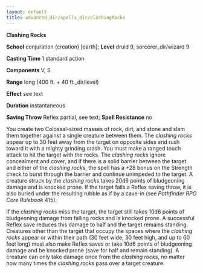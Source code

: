 ```yaml
---
layout: default
title: advanced_dir/spells_dir/clashingRocks
---
```

 **Clashing Rocks**

**School** conjuration (creation) [earth]; **Level** druid 9, sorcerer_dir/wizard 9

**Casting Time** 1 standard action

**Components** V, S

**Range** long (400 ft. + 40 ft._dir/level)

**Effect** see text

**Duration** instantaneous

**Saving Throw** Reflex partial, see text; **Spell Resistance** no

You create two Colossal-sized masses of rock, dirt, and stone and slam them together against a single creature between them. The _clashing rocks_ appear up to 30 feet away from the target on opposite sides and rush toward it with a mighty grinding crash. You must make a ranged touch attack to hit the target with the rocks. The _clashing rocks_ ignore concealment and cover, and if there is a solid barrier between the target and either of the _clashing rocks_, the spell has a +28 bonus on the Strength check to burst through the barrier and continue unimpeded to the target. A creature struck by the _clashing rocks_ takes 20d6 points of bludgeoning damage and is knocked prone. If the target fails a Reflex saving throw, it is also buried under the resulting rubble as if by a cave-in (see _Pathfinder RPG Core Rulebook_ 415).

If the _clashing rocks_ miss the target, the target still takes 10d6 points of bludgeoning damage from falling rocks and is knocked prone. A successful Reflex save reduces this damage to half and the target remains standing. Creatures other than the target that occupy the spaces where the _clashing rocks_ appear or within their path (30 feet wide, 30 feet high, and up to 60 feet long) must also make Reflex saves or take 10d6 points of bludgeoning damage and be knocked prone (save for half and remain standing). A creature can only take damage once from the _clashing rocks_, no matter how many times the _clashing rocks_ pass over a target creature.

